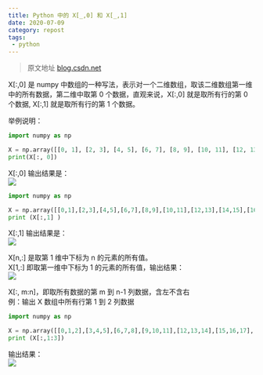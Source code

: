 ```yaml
---
title: Python 中的 X[_,0] 和 X[_,1]
date: 2020-07-09
category: repost
tags:
 - python
---
```




> 原文地址 [blog.csdn.net](https://blog.csdn.net/a394268045/article/details/79104219)

X[:,0] 是 numpy 中数组的一种写法，表示对一个二维数组，取该二维数组第一维中的所有数据，第二维中取第 0 个数据，直观来说，X[:,0] 就是取所有行的第 0 个数据, X[:,1] 就是取所有行的第 1 个数据。

举例说明：

```python
import numpy as np

X = np.array([[0, 1], [2, 3], [4, 5], [6, 7], [8, 9], [10, 11], [12, 13], [14, 15], [16, 17], [18, 19]])
print(X[:, 0])
```

X[:,0] 输出结果是：  
![](https://img-blog.csdn.net/20180119104331450?watermark/2/text/aHR0cDovL2Jsb2cuY3Nkbi5uZXQvYTM5NDI2ODA0NQ==/font/5a6L5L2T/fontsize/400/fill/I0JBQkFCMA==/dissolve/70/gravity/SouthEast)

```python
import numpy as np

X = np.array([[0,1],[2,3],[4,5],[6,7],[8,9],[10,11],[12,13],[14,15],[16,17],[18,19]])
print (X[:,1] )
```

X[:,1] 输出结果是：  
![](https://img-blog.csdn.net/20180119104704535?watermark/2/text/aHR0cDovL2Jsb2cuY3Nkbi5uZXQvYTM5NDI2ODA0NQ==/font/5a6L5L2T/fontsize/400/fill/I0JBQkFCMA==/dissolve/70/gravity/SouthEast)

X[n,:] 是取第 1 维中下标为 n 的元素的所有值。  
X[1,:] 即取第一维中下标为 1 的元素的所有值，输出结果：  
![](https://cdn.jsdelivr.net/gh/eric5013/image@master/2020/07/09/Sru12Y1594288994486Sru12Y.jpeg)

X[:, m:n]，即取所有数据的第 m 到 n-1 列数据，含左不含右  
例：输出 X 数组中所有行第 1 到 2 列数据

```python
import numpy as np

X = np.array([[0,1,2],[3,4,5],[6,7,8],[9,10,11],[12,13,14],[15,16,17],[18,19,20]])
print (X[:,1:3])
```

输出结果：  
![](https://cdn.jsdelivr.net/gh/eric5013/image@master/2020/07/09/jQhuOQ1594288994486jQhuOQ.jpeg)